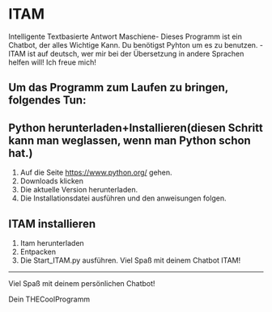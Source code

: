 # ITAM
Intelligente Textbasierte Antwort Maschiene- Dieses Programm ist ein Chatbot, der alles Wichtige Kann. Du benötigst Pyhton um es zu benutzen.
-ITAM ist auf deutsch, wer mir bei der Übersetzung in andere Sprachen helfen will! Ich freue mich!

Um das Programm zum Laufen zu bringen, folgendes Tun:
-----------------------------------------------------

Python herunterladen+Installieren(diesen Schritt kann man weglassen, wenn man Python schon hat.)
-------------------------------------------------------------------------------------------------------
1. Auf die Seite https://www.python.org/ gehen.
2. Downloads klicken
3. Die aktuelle Version herunterladen.
4. Die Installationsdatei ausführen und den anweisungen folgen.

ITAM installieren
------------------------------------------------------------------
1. Itam herunterladen
2. Entpacken
3. Die Start_ITAM.py ausführen.
Viel Spaß mit deinem Chatbot ITAM!
-------------------------------------------------------------------

Viel Spaß mit deinem persönlichen Chatbot!

Dein THECoolProgramm

